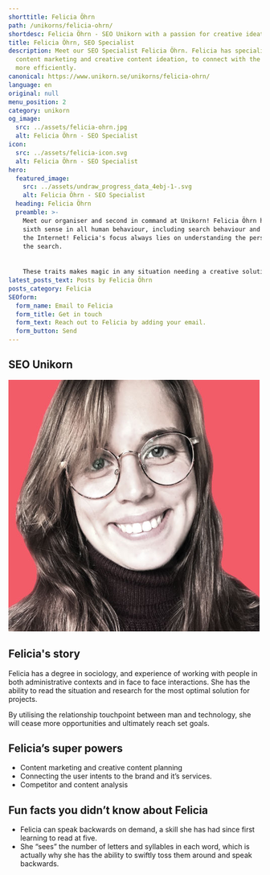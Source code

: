 ```yaml
---
shorttitle: Felicia Öhrn
path: /unikorns/felicia-ohrn/
shortdesc: Felicia Öhrn - SEO Unikorn with a passion for creative ideations and solutions
title: Felicia Öhrn, SEO Specialist
description: Meet our SEO Specialist Felicia Öhrn. Felicia has specialised in
  content marketing and creative content ideation, to connect with the audience
  more efficiently.
canonical: https://www.unikorn.se/unikorns/felicia-ohrn/
language: en
original: null
menu_position: 2
category: unikorn
og_image:
  src: ../assets/felicia-ohrn.jpg
  alt: Felicia Öhrn - SEO Specialist
icon:
  src: ../assets/felicia-icon.svg
  alt: Felicia Öhrn - SEO Specialist
hero:
  featured_image:
    src: ../assets/undraw_progress_data_4ebj-1-.svg
    alt: Felicia Öhrn - SEO Specialist
  heading: Felicia Öhrn
  preamble: >-
    Meet our organiser and second in command at Unikorn! Felicia Öhrn has a
    sixth sense in all human behaviour, including search behaviour and life on
    the Internet! Felicia's focus always lies on understanding the person behind
    the search.


    These traits makes magic in any situation needing a creative solution. Such as ideas for how to interact with a specific group of people with a nerdy passion. 
latest_posts_text: Posts by Felicia Öhrn
posts_category: Felicia
SEOform:
  form_name: Email to Felicia
  form_title: Get in touch
  form_text: Reach out to Felicia by adding your email.
  form_button: Send
---
```

## SEO Unikorn

![Felicia Öhrn](../assets/felicia-ohrn.jpg "Felicia Öhrn")

## Felicia's story 

Felicia has a degree in sociology, and experience of working with people in both administrative contexts and in face to face interactions. She has the ability to read the situation and research for the most optimal solution for projects.

By utilising the relationship touchpoint between man and technology, she will cease more opportunities and ultimately reach set goals.

## Felicia’s super powers

* Content marketing and creative content planning
* Connecting the user intents to the brand and it’s services.
* Competitor and content analysis

## Fun facts you didn’t know about Felicia

* Felicia can speak backwards on demand, a skill she has had since first learning to read at five. 
* She “sees” the number of letters and syllables in each word, which is actually why she has the ability to swiftly toss them around and speak backwards.